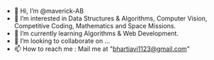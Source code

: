 - 👋 Hi, I’m @maverick-AB
- 👀 I’m interested in Data Structures & Algorithms, Computer Vision, Competitive Coding, Mathematics and Space Missions.
- 🌱 I’m currently learning Algorithms & Web Development.
- 💞️ I’m looking to collaborate on ...
- 📫 How to reach me : Mail me at "bhartiavi1123@gmail.com"

<!---
maverick-AB/maverick-AB is a ✨ special ✨ repository because its `README.md` (this file) appears on your GitHub profile.
You can click the Preview link to take a look at your changes.
--->
